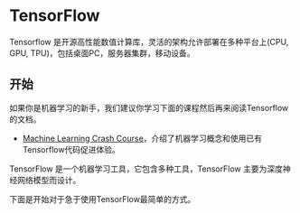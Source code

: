 # TensorFlow

Tensorflow 是开源高性能数值计算库，灵活的架构允许部署在多种平台上(CPU, GPU, TPU)，包括桌面PC，服务器集群，移动设备。

## 开始

如果你是机器学习的新手，我们建议你学习下面的课程然后再来阅读Tensorflow的文档。

- [Machine Learning Crash Course](https://developers.google.com/machine-learning/crash-course/)，介绍了机器学习概念和使用已有Tensorflow代码促进体验。

TensorFlow 是一个机器学习工具，它包含多种工具，TensorFlow 主要为深度神经网络模型而设计。

下面是开始对于急于使用TensorFlow最简单的方式。